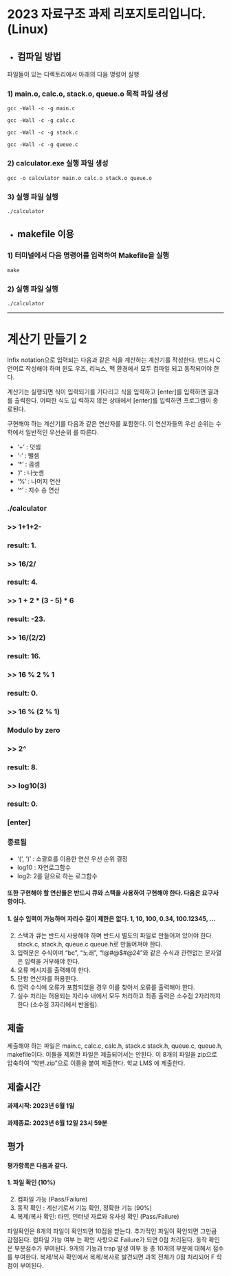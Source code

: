 # **2023 자료구조 과제 리포지토리입니다.(Linux)**


* ## **컴파일 방법**


파일들이 있는 디렉토리에서 아래의 다음 명령어 실행

### **1) main.o, calc.o, stack.o, queue.o 목적 파일 생성**


```gcc -Wall -c -g main.c```

```gcc -Wall -c -g calc.c```

```gcc -Wall -c -g stack.c```

```gcc -Wall -c -g queue.c```


### **2) calculator.exe 실행 파일 생성**

```gcc -o calculator main.o calc.o stack.o queue.o```


### **3) 실행 파일 실행**

```./calculator```

* ## **makefile 이용**

### **1) 터미널에서 다음 명령어를 입력하여 Makefile을 실행**

```make```

### **2) 실행 파일 실행**

```./calculator```


---



# 계산기 만들기 2

Infix notation으로 입력되는 다음과 같은 식을 계산하는 계산기를 작성한다. 반드시 C 언어로 작성해야 하며 윈도
우즈, 리눅스, 맥 환경에서 모두 컴파일 되고 동작되어야 한다.

계산기는 실행되면 식이 입력되기를 기다리고 식을 입력하고 [enter]를 입력하면 결과를 출력한다. 어떠한 식도 입
력하지 않은 상태에서 [enter]를 입력하면 프로그램이 종료된다.

구현해야 하는 계산기를 다음과 같은 연산자를 포함한다. 이 연산자들의 우선 순위는 수학에서 일반적인 우선순위
를 따른다.

- ‘+’ : 덧셈
- ‘-‘ : 뺄셈
- ‘*’ : 곱셈
- ‘/‘ : 나눗셈
- ‘%’ : 나머지 연산
- ‘^’ : 지수 승 연산

### ./calculator

### >> 1+1+2-

### result: 1.

### >> 16/2/

### result: 4.

### >> 1 + 2 * (3 - 5) * 6

### result: -23.

### >> 16/(2/2)

### result: 16.

### >> 16 % 2 % 1

### result: 0.

### >> 16 % (2 % 1)

### Modulo by zero

### >> 2^

### result: 8.

### >> log10(3)

### result: 0.

### [enter]

### 종료됨


- ‘(‘, ‘)’ : 소괄호를 이용한 연산 우선 순위 결정
- log10 : 자연로그함수
- log2: 2를 밑으로 하는 로그함수

#### 또한 구현해야 할 연산들은 반드시 큐와 스택을 사용하여 구현해야 한다. 다음은 요구사항이다.

#### 1. 실수 입력이 가능하며 자리수 길이 제한은 없다. 1, 10, 100, 0.34, 100.12345, ...

2. 스택과 큐는 반드시 사용해야 하며 반드시 별도의 파일로 만들어져 있어야 한다. stack.c, stack.h, queue.c
    queue.h로 만들어져야 한다.
3. 입력문은 수식이며 “bc”, “노래”, “!@#@$#@24”와 같은 수식과 관련없는 문자열은 입력을 거부해야 한다.
4. 오류 메시지를 출력해야 한다.
5. 단항 연산자를 허용한다.
6. 입력 수식에 오류가 포함되었을 경우 이를 찾아서 오류를 출력해야 한다.
7. 실수 처리는 허용되는 자리수 내에서 모두 처리하고 최종 출력은 소수점 2자리까지 한다 (소수점 3자리에서
    반올림).

## 제출

제출해야 하는 파일은 main.c, calc.c, calc.h, stack.c stack.h, queue.c, queue.h, makefile이다. 이들을 제외한
파일은 제출되어서는 안된다. 이 8개의 파일을 zip으로 압축하여 “학번.zip”으로 이름을 붙여 제출한다. 학교 LMS
에 제출한다.

## 제출시간

#### 과제시작: 2023년 6월 1일

#### 과제종료: 2023년 6월 12일 23시 59분

## 평가

#### 평가항목은 다음과 같다.

#### 1. 파일 확인 (10%)

2. 컴파일 가능 (Pass/Failure)
3. 동작 확인 : 계산기로서 기능 확인, 정확한 기능 (90%)
4. 복제/복사 확인: 타인, 인터넷 자료와 유사성 확인 (Pass/Failure)

파일확인은 8개의 파일이 확인되면 10점을 받는다. 추가적인 파일이 확인되면 그만큼 감점된다. 컴파일 가능 여부
는 확인 사항으로 Failure가 되면 0점 처리된다. 동작 확인은 부분점수가 부여된다. 9개의 기능과 trap 발생 여부
등 총 10개의 부분에 대해서 점수를 부여한다.
복제/복사 확인에서 복제/복사로 발견되면 과목 전체가 0점 처리되어 F 학점이 부여된다.



